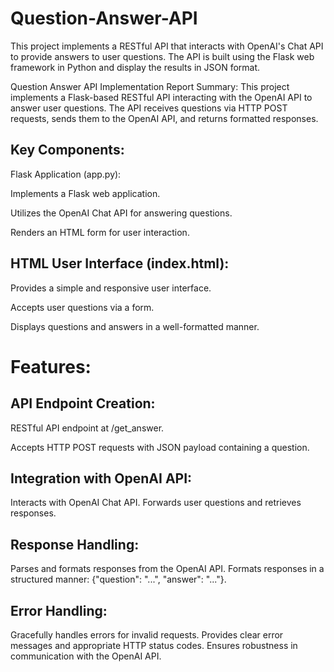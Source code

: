 # Question-Answer-API
This project implements a RESTful API that interacts with OpenAI's Chat API to provide answers to user questions. The API is built using the Flask web framework in Python and display the results in JSON format.

Question Answer API Implementation Report
Summary:
This project implements a Flask-based RESTful API interacting with the OpenAI API to answer user questions. The API receives questions via HTTP POST requests, sends them to the OpenAI API, and returns formatted responses.

## Key Components:
Flask Application (app.py):

Implements a Flask web application.

Utilizes the OpenAI Chat API for answering questions.

Renders an HTML form for user interaction.

## HTML User Interface (index.html):

Provides a simple and responsive user interface.

Accepts user questions via a form.

Displays questions and answers in a well-formatted manner.

# Features:

## API Endpoint Creation:

RESTful API endpoint at /get_answer.

Accepts HTTP POST requests with JSON payload containing a question.

## Integration with OpenAI API:

Interacts with OpenAI Chat API.
Forwards user questions and retrieves responses.

## Response Handling:

Parses and formats responses from the OpenAI API.
Formats responses in a structured manner: {"question": "...", "answer": "..."}.

## Error Handling:

Gracefully handles errors for invalid requests.
Provides clear error messages and appropriate HTTP status codes.
Ensures robustness in communication with the OpenAI API.
